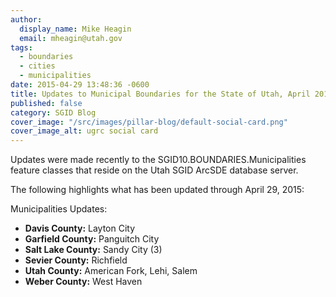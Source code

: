 ```yaml
---
author:
  display_name: Mike Heagin
  email: mheagin@utah.gov
tags:
  - boundaries
  - cities
  - municipalities
date: 2015-04-29 13:48:36 -0600
title: Updates to Municipal Boundaries for the State of Utah, April 2015
published: false
category: SGID Blog
cover_image: "/src/images/pillar-blog/default-social-card.png"
cover_image_alt: ugrc social card
---
```


Updates were made recently to the SGID10.BOUNDARIES.Municipalities feature classes that reside on the Utah SGID ArcSDE database server.

The following highlights what has been updated through April 29, 2015:

Municipalities Updates:

- **Davis County:** Layton City
- **Garfield County:** Panguitch City
- **Salt Lake County:** Sandy City (3)
- **Sevier County:** Richfield
- **Utah County:** American Fork, Lehi, Salem
- **Weber County:** West Haven

